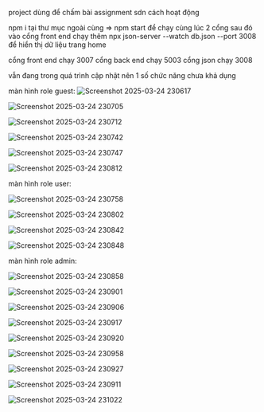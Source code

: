 project dùng để chấm bài assignment sdn
cách hoạt động

npm i tại thư mục ngoài cùng => npm start để chạy cùng lúc 2 cổng
sau đó vào cổng front end chạy thêm npx json-server --watch db.json --port 3008 để hiển thị dữ liệu trang home

cổng front end chạy 3007
cổng back end chạy 5003
cổng json chạy 3008

vẫn đang trong quá trình cập nhật nên 1 số chức năng chưa khả dụng


màn hình role guest:
![Screenshot 2025-03-24 230617](https://github.com/user-attachments/assets/8b2d70b8-03b7-4f23-be23-ef192e3b98ce)

![Screenshot 2025-03-24 230705](https://github.com/user-attachments/assets/240c206a-33a5-40e2-ba8c-3df1bfb15d17)

![Screenshot 2025-03-24 230712](https://github.com/user-attachments/assets/d46909dc-ea6d-417d-ba49-56cb8ebd7cac)

![Screenshot 2025-03-24 230742](https://github.com/user-attachments/assets/68a62c07-0ef7-41bc-88e1-352addfff34f)

![Screenshot 2025-03-24 230747](https://github.com/user-attachments/assets/8e78e990-9006-40cc-b5e7-1d70d72c3500)

![Screenshot 2025-03-24 230812](https://github.com/user-attachments/assets/5a32faea-a231-414c-96b3-dc25b5abc32f)

màn hình role user:

![Screenshot 2025-03-24 230758](https://github.com/user-attachments/assets/da4bed37-4e30-429a-8e42-9329dcafb7c4)

![Screenshot 2025-03-24 230802](https://github.com/user-attachments/assets/8bb7ac7f-7f1d-4eef-9b1e-51d8bce7f3d9)

![Screenshot 2025-03-24 230842](https://github.com/user-attachments/assets/e067c283-91b4-4e63-993f-3867a081cb2c)

![Screenshot 2025-03-24 230848](https://github.com/user-attachments/assets/8acc6c74-dd92-4991-8cce-269b74f86e6d)

màn hình role admin:

![Screenshot 2025-03-24 230858](https://github.com/user-attachments/assets/5ca3ea93-c87e-41a4-b12b-a93d382ad0eb)

![Screenshot 2025-03-24 230901](https://github.com/user-attachments/assets/6f8a3bf6-2600-439b-b8be-be2541e35897)

![Screenshot 2025-03-24 230906](https://github.com/user-attachments/assets/8ed469aa-a4d3-4c61-bb38-60936d0edc0d)

![Screenshot 2025-03-24 230917](https://github.com/user-attachments/assets/674410dd-5788-4195-b683-0c06e6f5a51e)

![Screenshot 2025-03-24 230920](https://github.com/user-attachments/assets/61630689-4b87-427e-8547-582bf7988468)

![Screenshot 2025-03-24 230958](https://github.com/user-attachments/assets/45d7daf3-4026-49f0-96ed-77143efe06e6)

![Screenshot 2025-03-24 230927](https://github.com/user-attachments/assets/b22cc079-f8ee-4f40-884e-214755c1d219)

![Screenshot 2025-03-24 230911](https://github.com/user-attachments/assets/691ecc29-f704-431e-8efa-42a418f949e6)

![Screenshot 2025-03-24 231022](https://github.com/user-attachments/assets/f1b22518-1ce1-4839-92f1-567f6ffc5549)
